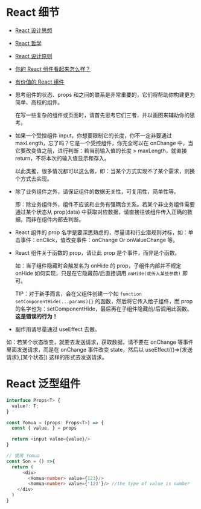 # React 细节

- [React 设计思想](https://github.com/react-guide/react-basic/blob/master/README.md) 

- [React 哲学](https://zh-hans.reactjs.org/docs/thinking-in-react.html) 

- [React 设计原则](https://zh-hans.reactjs.org/docs/design-principles.html) 

- [你的 React 组件看起来怎么样？](https://antongunnarsson.com/react-component-code-smells/#too-many-props) 

- [有价值的 React 组件](https://overreacted.io/zh-hans/writing-resilient-components/) 

- 思考组件的状态、props 和之间的联系是非常重要的，它们将帮助你构建更为简单、高校的组件。
  
  在写一些复杂的组件或页面时，请首先思考它们三者，并以画图来辅助你的思考。

- 如果一个受控组件 input，你想要限制它的长度，你不一定非要通过 maxLength，忘了吗？它是一个受控组件，你完全可以在 onChange 中，当它要改变值之前，进行判断：若当前输入值的长度 > maxLength，就直接 return，不将本次的输入值显示和存入。
  
  以此类推，很多情况都可以这么做，即：当某个方式实现不了某个需求，则换个方式去实现。

- 除了业务组件之外，请保证组件的数据无关性，可复用性，简单性等。
  
  即：除业务组件外，组件不应该和业务有强耦合关系。若某个非业务组件需要通过某个状态从 prop(data) 中获取对应数据，请直接往该组件传入正确的数据，而非在组件内部去判断。

- React 组件的 prop 名字是要深思熟虑的，尽量请和行业潜规则对标，如：单击事件：onClick，值改变事件：onChange Or onValueChange 等。

- React 组件关于函数的 prop，请让此 prop 是个事件，而非是个函数。
  
  如：当子组件隐藏时会触发名为 onHide 的 prop，子组件内部并不规定 onHide 如何实现，只是在它隐藏前/后直接调用 `onHide(或传入某些参数)` 即可。
  
  TIP：对于新手而言，会在父组件创建一个如 `function setComponentHide(...params){}` 的函数，然后将它传入给子组件，而 prop 的名字也为：setComponentHide，最后再在子组件隐藏前/后调用此函数。**这是错误的行为！** 

- 副作用请尽量通过 useEffect 去做。

如：若某个状态改变，就要去发送请求，获取数据，请不要在 onChange 等事件里面发送请求，而是在 onChange 事件改变 state，然后以 useEffect(()=>{发送请求},[某个状态]) 这样的形式去发送请求。

# React 泛型组件

```typescript
interface Props<T> {
  value?: T;
}

const Yomua = (props: Props<T>) => {
  const { value, } = props

  return <input value={value}/>
}

// 使用 Yomua
const Son = () =>{
  return (
      <div>
        <Yomua<number> value={123}/> 
        <Yomua<number> value={'123'}/> //the type of value is number
    </div>
  )
}
```

